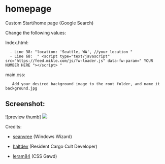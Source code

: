 # homepage
Custom Start/home page (Google Search)



Change the following values:

Index.html:
```
  - Line 38: "location: 'Seattle, WA', //your location "
  - Line 68:  " <script type="text/javascript" src="https://feed.mikle.com/js/fw-loader.js" data-fw-param=" YOUR NUMBER HERE "></script> "
```
main.css:
```
   Add your desired background image to the root folder, and name it background.jpg
```


 
## Screenshot:

![preview thumb] <img src="https://i.imgur.com/V4eEnaP.png">


Credits:

- [seanvree](https://github.com/seanvree) (Windows Wizard)

- [haltdev](https://github.com/haltdev) (Resident Cargo Cult Developer)

- [leram84](https://github.com/leram84) (CSS Gawd)